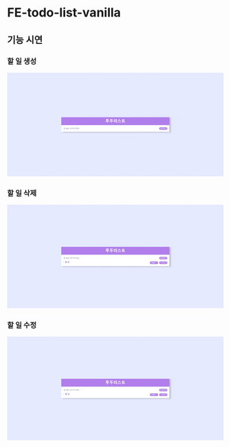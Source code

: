 # FE-todo-list-vanilla

## 기능 시연

### 할 일 생성

![create](./md-images/create.gif)

### 할 일 삭제

![delete](./md-images/delete.gif)

### 할 일 수정

![update](./md-images/update.gif)

